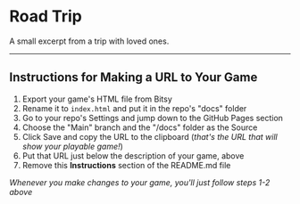 # Road Trip

A small excerpt from a trip with loved ones.

---

## Instructions for Making a URL to Your Game

1. Export your game's HTML file from Bitsy
2. Rename it to `index.html` and put it in the repo's "docs" folder
3. Go to your repo's Settings and jump down to the GitHub Pages section
4. Choose the "Main" branch and the "/docs" folder as the Source
5. Click Save and copy the URL to the clipboard (*that's the URL that will show your playable game!*)
6. Put that URL just below the description of your game, above
7. Remove this **Instructions** section of the README.md file

*Whenever you make changes to your game, you'll just follow steps 1-2 above*
